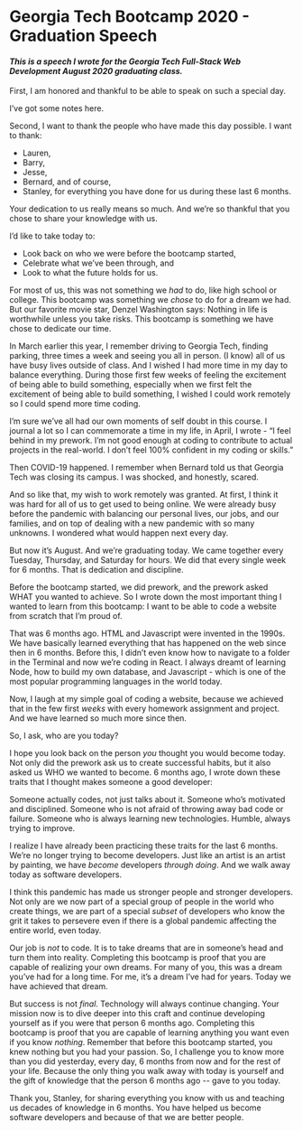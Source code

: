 # Georgia Tech Bootcamp 2020 - Graduation Speech

#### *This is a speech I wrote for the Georgia Tech Full-Stack Web Development August 2020 graduating class.*

First, I am honored and thankful to be able to speak on such a special day. 

I’ve got some notes here. 

Second, I want to thank the people who have made this day possible. I want to thank:

* Lauren, 
* Barry, 
* Jesse, 
* Bernard, and of course, 
* Stanley, for everything you have done for us during these last 6 months. 

Your dedication to us really means so much. And we’re so thankful that you chose to share your knowledge with us.

I’d like to take today to:

* Look back on who we were before the bootcamp started,
* Celebrate what we’ve been through, and
* Look to what the future holds for us.

For most of us, this was not something we *had* to do, like high school or college. This bootcamp was something we *chose* to do for a dream we had. But our favorite movie star, Denzel Washington says: Nothing in life is worthwhile unless you take risks. This bootcamp is something we have chose to dedicate our time. 

In March earlier this year, I remember driving to Georgia Tech, finding parking, three times a week and seeing you all in person. (I know) all of us have busy lives outside of class. And I wished I had more time in my day to balance everything. During those first few weeks of feeling the excitement of being able to build something, especially when we first felt the excitement of being able to build something, I wished I could work remotely so I could spend more time coding.

I’m sure we’ve all had our own moments of self doubt in this course. I journal a lot so I can commemorate a time in my life, in April, I wrote - “I feel behind in my prework. I’m not good enough at coding to contribute to actual projects in the real-world. I don’t feel 100% confident in my coding or skills.”

Then COVID-19 happened. I remember when Bernard told us that Georgia Tech was closing its campus. I was shocked, and honestly, scared.

And so like that, my wish to work remotely was granted. At first, I think it was hard for all of us to get used to being online. We were already busy before the pandemic with balancing our personal lives, our jobs, and our families, and on top of dealing with a new pandemic with so many unknowns. I wondered what would happen next every day.

But now it’s August. And we’re graduating today. We came together every Tuesday, Thursday, and Saturday for hours. We did that every single week for 6 months. That is dedication and discipline.

Before the bootcamp started, we did prework, and the prework asked WHAT you wanted to achieve. So I wrote down the most important thing I wanted to learn from this bootcamp: I want to be able to code a website from scratch that I’m proud of. 

That was 6 months ago. HTML and Javascript were invented in the 1990s. We have basically learned everything that has happened on the web since then in 6 months. Before this, I didn’t even know how to navigate to a folder in the Terminal and now we’re coding in React. I always dreamt of learning Node, how to build my own database, and Javascript - which is one of the most popular programming languages in the world today.

Now, I laugh at my simple goal of coding a website, because we achieved that in the few first *weeks* with every homework assignment and project. And we have learned so much more since then.

So, I ask, who are you today?

I hope you look back on the person *you* thought you would become today. Not only did the prework ask us to create successful habits, but it also asked us WHO we wanted to become. 6 months ago, I wrote down these traits that I thought makes someone a good developer: 

Someone actually codes, not just talks about it. Someone who’s motivated and disciplined. Someone who is not afraid of throwing away bad code or failure. Someone who is always learning new technologies. Humble, always trying to improve.

I realize I have already been practicing these traits for the last 6 months. We’re no longer trying to become developers. Just like an artist is an artist by painting, we have *become* developers *through doing*. And we walk away today as software developers.

I think this pandemic has made us stronger people and stronger developers. Not only are we now part of a special group of people in the world who create things, we are part of a special *subset* of developers who know the grit it takes to persevere even if there is a global pandemic affecting the entire world, even today.

Our job is *not* to code. It is to take dreams that are in someone’s head and turn them into reality. Completing this bootcamp is proof that you are capable of realizing your own dreams. For many of you, this was a dream you’ve had for a long time. For me, it’s a dream I’ve had for years. Today we have achieved that dream.

But success is not *final*. Technology will always continue changing. Your mission now is to dive deeper into this craft and continue developing yourself as if you were that person 6 months ago. Completing this bootcamp is proof that you are capable of learning anything you want even if you know *nothing*. Remember that before this bootcamp started, you knew nothing but you had your passion. So, I challenge you to know more than you did yesterday, every day, 6 months from now and for the rest of your life. Because the only thing you walk away with today is yourself and the gift of knowledge that the person 6 months ago -- gave to you today.

Thank you, Stanley, for sharing everything you know with us and teaching us decades of knowledge in 6 months. You have helped us become software developers and because of that we are better people.
